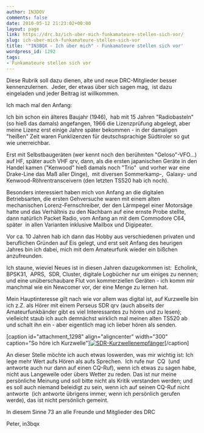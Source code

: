 ```yaml
---
author: IN3DOV
comments: false
date: 2010-05-12 21:23:02+00:00
layout: page
link: https://drc.bz/ich-uber-mich-funkamateure-stellen-sich-vor/
slug: ich-uber-mich-funkamateure-stellen-sich-vor
title: '"IN3BQX - Ich über mich" - Funkamateure stellen sich vor'
wordpress_id: 1292
tags:
- Funkamateure stellen sich vor
---
```


Diese Rubrik soll dazu dienen, alte und neue DRC-Mitglieder besser kennenzulernen.  Jeder, der etwas über sich sagen mag,  ist dazu eingeladen und jeder Beitrag ist willkommen.

Ich mach mal den Anfang:

Ich bin schon ein älteres Baujahr (1946),  hab mit 15 Jahren "Radiobasteln" (so hieß das damals) angefangen, 1966 die Lizenzprüfung abgelegt, aber meine Lizenz erst einige Jahre später bekommen - in der damaligen "heißen" Zeit waren Funklizenzen für deutschsprachige Südtiroler so gut wie unerreichbar.

Erst mit Selbstbaugeräten (wer kennt noch den berühmten "Geloso"-VFO...) auf HF, später auch VHF qrv, dann, als die ersten japanischen Geräte in den Handel kamen ("Kenwood" hieß damals noch "Trio"  und vorher war eine Drake-Line das Maß aller Dinge),  mit diversen Sommerkamp-,  Galaxy- und Kenwood-Röhrentransceivern (den letzten TS520 hab ich noch).

Besonders interessiert haben mich von Anfang an die digitalen Betriebsarten, die ersten Gehversuche waren mit einem alten mechanischen Lorenz-Fernschreiber, der den Lärmpegel einer Motorsäge hatte und das Verhältnis zu den Nachbarn auf eine ernste Probe stellte, dann natürlich Packet Radio, vom Anfang an mit dem Commodore C64, später  in allen Varianten inklusive Mailbox und Digipeater.

Vor ca. 10 Jahren hab ich dann das Hobby aus verschiedenen privaten und beruflichen Gründen auf Eis gelegt, und erst seit Anfang des heurigen Jahres bin ich dabei, mich mit dem Amateurfunk wieder ein bißchen anzufreunden.

Ich staune, wieviel Neues ist in diesen Jahren dazugekommen ist:  Echolink, BPSK31,  APRS,  SDR, Cluster, digitale Logbücher nur um einiges zu nennen; und eine unüberschaubare Flut von kommerziellen Geräten - ich komm mir manchmal wie ein Newcomer vor, der eine Menge zu lernen hat.

Mein Hauptinteresse gilt nach wie vor allem was digital ist, auf Kurzwelle bin ich z.Z. als Hörer mit einem Perseus SDR qrv (auch abseits der Amateurfunkbänder gibt es viel Interessantes zu hören und zu lesen); vielleicht staub ich auch demnächst wirklich mal meinen alten TS520 ab und schalt ihn ein - aber eigentlich mag ich lieber hören als senden.

[caption id="attachment_1298" align="aligncenter" width="300" caption="So höre ich Kurzwelle"][![SDR-Kurzwellenempfänger](https://drc.bz/wp-content/uploads/2010/05/PIC00192-300x225.jpg)](https://drc.bz/wp-content/uploads/2010/05/PIC00192.jpg)[/caption]

An dieser Stelle möchte ich auch etwas loswerden, was mir wichtig ist: Ich lege mehr Wert aufs Hören als aufs Sprechen.  Ich rufe nur  CQ  (und antworte auch nur dann auf einen CQ-Ruf), wenn ich etwas zu sagen habe, nicht aus Langeweile oder übers Wetter zu reden. Das ist nur meine persönliche Meinung und soll bitte nicht als Kritik verstanden werden; und es soll auch niemand beleidigt zu sein, wenn ich auf seinen CQ-Ruf nicht antworte  (ich antworte übrigens immer, wenn ich persönlich gerufen werde), das ist nicht persönlich gemeint.

In diesem Sinne 73 an alle Freunde und Mitglieder des DRC

Peter, in3bqx
